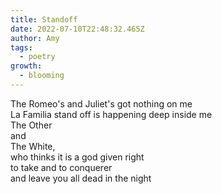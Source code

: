 ```yaml
---
title: Standoff
date: 2022-07-10T22:48:32.465Z
author: Amy
tags:
  - poetry
growth:
  - blooming
---
```

The Romeo's and Juliet's got nothing on me <br>
La Familia stand off is happening deep inside me <br>
The Other <br>
and <br>
The White, <br>
who thinks it is a god given right <br>
to take and to conquerer <br>
and leave you all dead in the night <br>